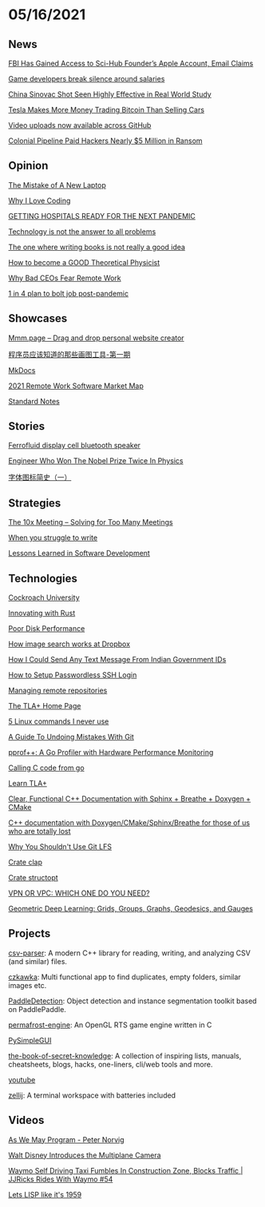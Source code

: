 # 05/16/2021

## News
[FBI Has Gained Access to Sci-Hub Founder’s Apple Account, Email Claims](https://torrentfreak.com/fbi-has-gained-access-to-sci-hub-founders-apple-account-email-claims-210513/)

[Game developers break silence around salaries](https://www.axios.com/salaries-game-developers-break-silence-8f03c4aa-216e-4043-80dc-0376c606b926.html)

[China Sinovac Shot Seen Highly Effective in Real World Study](https://www.bloomberg.com/news/articles/2021-05-11/china-s-sinovac-shot-found-highly-effective-in-real-world-study)

[Tesla Makes More Money Trading Bitcoin Than Selling Cars](https://www.wsj.com/articles/tesla-makes-more-money-trading-bitcoin-than-selling-cars-11619517615)

[Video uploads now available across GitHub](https://github.blog/2021-05-13-video-uploads-available-github/)

[Colonial Pipeline Paid Hackers Nearly $5 Million in Ransom](https://www.bloomberg.com/news/articles/2021-05-13/colonial-pipeline-paid-hackers-nearly-5-million-in-ransom)

## Opinion
[The Mistake of A New Laptop](https://atthis.link/blog/2021/reassesstech.html)

[Why I Love Coding](https://henrikwarne.com/2012/06/02/why-i-love-coding/)

[GETTING HOSPITALS READY FOR THE NEXT PANDEMIC](https://www.theverge.com/22412046/hopsital-infrastructure-health-care-system-pandemic-coordination-covid)

[Technology is not the answer to all problems](https://www.iafrikan.com/2021/05/11/technology-is-not-a-magic-fix/)

[The one where writing books is not really a good idea](https://ellegriffin.substack.com/p/creator-economy-for-fiction-authors)

[How to become a GOOD Theoretical Physicist](https://webspace.science.uu.nl/~gadda001/goodtheorist/index.html)

[Why Bad CEOs Fear Remote Work](https://scottberkun.com/2021/why-bad-ceos-fear-remote-work/)

[1 in 4 plan to bolt job post-pandemic](https://www.axios.com/post-pandemic-job-turnover-04cdedcb-ddd6-4b20-b936-70b1cc2595aa.html)

## Showcases
[Mmm.page – Drag and drop personal website creator](https://build.mmm.page/)

[程序员应该知道的那些画图工具-第一期](https://mp.weixin.qq.com/s/oWDoWEHNqdKWmHX9akcxPQ)

[MkDocs](https://www.mkdocs.org/)

[2021 Remote Work Software Market Map](https://friday.app/remote-work/market-map)

[Standard Notes](https://standardnotes.org/)

## Stories
[Ferrofluid display cell bluetooth speaker](https://hackaday.io/project/179136-ferrofluid-display-cell-bluetooth-speaker)

[Engineer Who Won The Nobel Prize Twice In Physics](https://www.wondersofphysics.com/2021/05/two-time-nobel-pize-winner-physics.html)

[字体图标简史（一）](https://zhuanlan.zhihu.com/p/369194309)

## Strategies
[The 10x Meeting – Solving for Too Many Meetings](https://qvault.io/news/too-many-meetings/)

[When you struggle to write](https://cdoyle.me/posts/when-you-struggle-to-write)

[Lessons Learned in Software Development](https://henrikwarne.com/2015/04/16/lessons-learned-in-software-development/)

## Technologies
[Cockroach University](https://university.cockroachlabs.com/catalog)

[Innovating with Rust](https://aws.amazon.com/blogs/opensource/innovating-with-rust/)

[Poor Disk Performance](http://www.brendangregg.com/blog/2021-05-09/poor-disk-performance.html)

[How image search works at Dropbox](https://dropbox.tech/machine-learning/how-image-search-works-at-dropbox)

[How I Could Send Any Text Message From Indian Government IDs](https://kmskrishna.me/how-i-could-send-any-text-message-from-indian-government-ids-b61c5b8726c9)

[How to Setup Passwordless SSH Login](https://linuxize.com/post/how-to-setup-passwordless-ssh-login/#:~:text=%20Disabling%20SSH%20Password%20Authentication%23%20%201%20Log,following%20directives%20and%20modify%20as%20it...%20More%20)

[Managing remote repositories](https://docs.github.com/en/github/getting-started-with-github/managing-remote-repositories)

[The TLA+ Home Page](http://lamport.azurewebsites.net/tla/tla.html)

[5 Linux commands I never use](https://www.redhat.com/sysadmin/5-never-use-linux-commands)

[A Guide To Undoing Mistakes With Git](https://www.smashingmagazine.com/2021/05/undoing-mistakes-git-part1/)

[pprof++: A Go Profiler with Hardware Performance Monitoring](https://eng.uber.com/pprof-go-profiler/)

[Calling C code from go](https://karthikkaranth.me/blog/calling-c-code-from-go/)

[Learn TLA+](https://learntla.com/introduction/)

[Clear, Functional C++ Documentation with Sphinx + Breathe + Doxygen + CMake](https://devblogs.microsoft.com/cppblog/clear-functional-c-documentation-with-sphinx-breathe-doxygen-cmake/)

[C++ documentation with Doxygen/CMake/Sphinx/Breathe for those of us who are totally lost](https://medium.com/practical-coding/c-documentation-with-doxygen-cmake-sphinx-breathe-for-those-of-use-who-are-totally-lost-7d555386fe13)

[Why You Shouldn't Use Git LFS](https://gregoryszorc.com/blog/2021/05/12/why-you-shouldn%27t-use-git-lfs/)

[Crate clap](https://docs.rs/clap/2.33.0/clap/)

[Crate structopt](https://docs.rs/structopt/0.3.21/structopt/)

[VPN OR VPC: WHICH ONE DO YOU NEED?](https://compliance.dev/2021/05/13/vpn-or-vpc/)

[Geometric Deep Learning: Grids, Groups, Graphs, Geodesics, and Gauges](https://arxiv.org/abs/2104.13478)

## Projects
[csv-parser](https://github.com/vincentlaucsb/csv-parser): A modern C++ library for reading, writing, and analyzing CSV (and similar) files.

[czkawka](https://github.com/qarmin/czkawka): Multi functional app to find duplicates, empty folders, similar images etc.

[PaddleDetection](https://github.com/PaddlePaddle/PaddleDetection): Object detection and instance segmentation toolkit based on PaddlePaddle.

[permafrost-engine](https://github.com/eduard-permyakov/permafrost-engine): An OpenGL RTS game engine written in C

[PySimpleGUI](https://github.com/PySimpleGUI/PySimpleGUI)

[the-book-of-secret-knowledge](https://github.com/trimstray/the-book-of-secret-knowledge): A collection of inspiring lists, manuals, cheatsheets, blogs, hacks, one-liners, cli/web tools and more.

[youtube](https://github.com/codyseibert/youtube)

[zellij](https://github.com/zellij-org/zellij): A terminal workspace with batteries included

## Videos
[As We May Program - Peter Norvig](https://www.youtube.com/watch?v=J573tlzlSC4)

[Walt Disney Introduces the Multiplane Camera](https://www.youtube.com/watch?v=kN-eCBAOw60)


[Waymo Self Driving Taxi Fumbles In Construction Zone, Blocks Traffic | JJRicks Rides With Waymo #54](https://www.youtube.com/watch?v=zdKCQKBvH-A)

[Lets LISP like it's 1959](https://www.youtube.com/watch?v=hGY3uBHVVr4)

